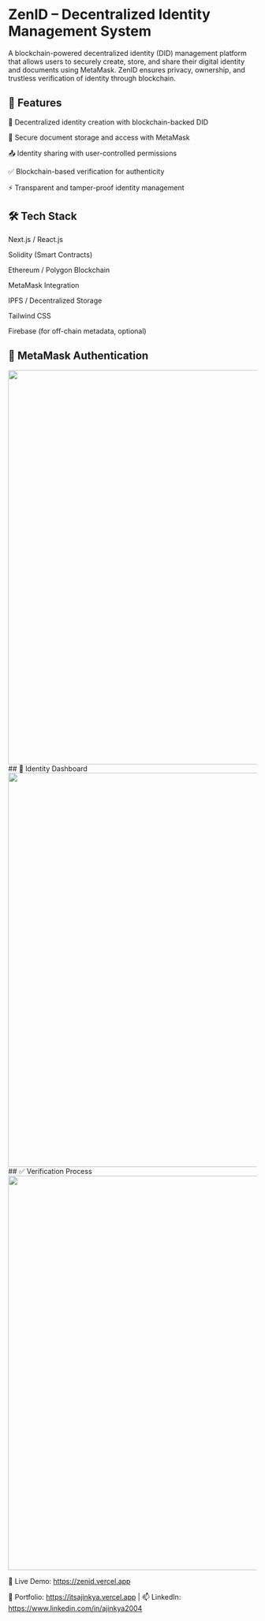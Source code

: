 # ZenID – Decentralized Identity Management System

A blockchain-powered decentralized identity (DID) management platform that allows users to securely create, store, and share their digital identity and documents using MetaMask. ZenID ensures privacy, ownership, and trustless verification of identity through blockchain.

## 🚀 Features

🪪 Decentralized identity creation with blockchain-backed DID

🔐 Secure document storage and access with MetaMask

📤 Identity sharing with user-controlled permissions

✅ Blockchain-based verification for authenticity

⚡ Transparent and tamper-proof identity management

## 🛠 Tech Stack

Next.js / React.js

Solidity (Smart Contracts)

Ethereum / Polygon Blockchain

MetaMask Integration

IPFS / Decentralized Storage

Tailwind CSS

Firebase (for off-chain metadata, optional)

## 🔐 MetaMask Authentication
<img src="Screenshot 2025-09-16 at 10.45.39 AM.png" width="800" />
## 🪪 Identity Dashboard
<img src="Screenshot_dashboard.png" width="800" />
## ✅ Verification Process
<img src="Screenshot 2025-09-16 at 10.45.21 AM.png" width="800" />

🔗 Live Demo: https://zenid.vercel.app

🔗 Portfolio: https://itsajinkya.vercel.app
 | 📫 LinkedIn: https://www.linkedin.com/in/ajinkya2004
